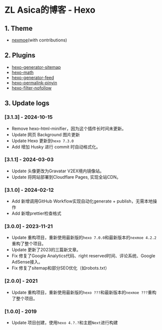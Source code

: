 # ZL Asica的博客 - Hexo

## 1. Theme

- [nexmoe](https://github.com/theme-nexmoe/hexo-theme-nexmoe)(with contributions)

## 2. Plugins

- [hexo-generator-sitemap](https://github.com/hexojs/hexo-generator-sitemap)
- [hexo-math](https://github.com/hexojs/hexo-math)
- [hexo-generator-feed](https://github.com/hexojs/hexo-generator-feed)
- [hexo-permalink-pinyin](https://github.com/viko16/hexo-permalink-pinyin)
- [hexo-filter-nofollow](https://github.com/hexojs/hexo-filter-nofollow)

## 3. Update logs

### [3.1.3] - 2024-10-15

- Remove hexo-html-minifier，因为这个插件长时间未更新。
- Update 网页 Background 图片更新
- Update Hexo 更新到`hexo 7.3.0`
- Add 增加 Husky 进行 commit 时自动格式化。

### [3.1.1] - 2024-03-03

- Update 头像更改为Gravatar V2EX境内镜像站。
- Update 将网站部署到Cloudflare Pages, 实现全站CDN。

### [3.1.0] - 2024-02-12

- Add 新增调用GitHub Workflow实现自动化generate + publish，无需本地操作
- Add 新增prettier检查格式

### [3.0.0] - 2023-11-21

- Update 重构项目，重新使用最新版的`hexo 7.0.0`和最新版本的`nexmoe 4.2.2`重构了整个项目。
- Update 更新了2023的三篇新文章。
- Fix 修复了Google Analytics代码、right reserved时间、评论系统、Google AdSense接入。
- Fix 修复了sitemap和部分SEO优化（如robots.txt）

### [2.0.0] - 2021

- Update 重构项目，重新使用最新版的`hexo ???`和最新版本的`nexmoe ???`重构了整个项目。

### [1.0.0] - 2019

- Update 项目创建，使用`hexo 4.?.?`和主题`Next`进行构建
